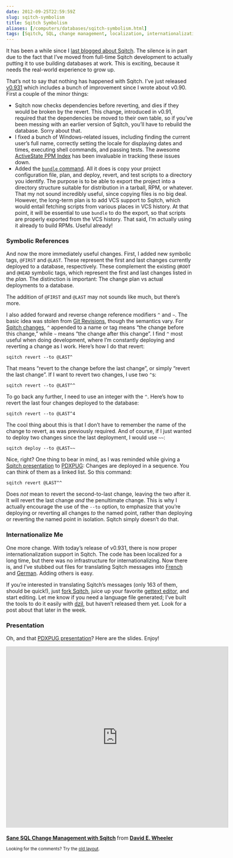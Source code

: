 ```yaml
--- 
date: 2012-09-25T22:59:59Z
slug: sqitch-symbolism
title: Sqitch Symbolism
aliases: [/computers/databases/sqitch-symbolism.html]
tags: [Sqitch, SQL, change management, localization, internationalization]
---
```


<p>It has been a while since I <a href="/computers/databases/sqitch-depend-on-it.html">last blogged about Sqitch</a>. The silence is in part due to the fact that I’ve moved from full-time Sqitch development to actually putting it to use building databases at work. This is exciting, because it needs the real-world experience to grow up.</p>

<p>That’s not to say that nothing has happened with Sqitch. I’ve just released <a href="https://metacpan.org/release/DWHEELER/App-Sqitch-0.931/">v0.931</a> which includes a bunch of improvement since I wrote about v0.90. First a couple of the minor things:</p>

<ul>
<li>Sqitch now checks dependencies before reverting, and dies if they would be broken by the revert. This change, introduced in v0.91, required that the dependencies be moved to their own table, so if you’ve been messing with an earlier version of Sqitch, you’ll have to rebuild the database. Sorry about that.</li>
<li>I fixed a bunch of Windows-related issues, including finding the current user’s full name, correctly setting the locale for displaying dates and times, executing shell commands, and passing tests. The awesome <a href="http://code.activestate.com/ppm/App-Sqitch/">ActiveState PPM Index</a> has been invaluable in tracking these issues down.</li>
<li>Added the <a href="https://metacpan.org/module/sqitch-bundle"><code>bundle</code> command</a>. All it does is copy your project configuration file, plan, and deploy, revert, and test scripts to a directory you identify. The purpose is to be able to export the project into a directory structure suitable for distribution in a tarball, RPM, or whatever. That my not sound incredibly useful, since copying files is no big deal. However, the long-term plan is to add VCS support to Sqitch, which would entail fetching scripts from various places in VCS history. At that point, it will be essential to use <code>bundle</code> to do the export, so that scripts are properly exported from the VCS history. That said, I’m actually using it already to build RPMs. Useful already!</li>
</ul>


<h3>Symbolic References</h3>

<p>And now the more immediately useful changes. First, I added new symbolic tags,  <code>@FIRST</code> and <code>@LAST</code>. These represent the first and last changes currently deployed to a database, respectively. These complement the existing <code>@ROOT</code> and <code>@HEAD</code> symbolic tags, which represent the first and last changes listed in the <em>plan.</em> The distinction is important: The change plan vs actual deployments to a database.</p>

<p>The addition of <code>@FIRST</code> and <code>@LAST</code> may not sounds like much, but there’s more.</p>

<p>I also added forward and reverse change reference modifiers <code>^</code> and <code>~</code>. The basic idea was stolen from <a href="http://git-scm.com/docs/gitrevisions">Git Revisions</a>, though the semantics vary. For <a href="https://metacpan.org/module/sqitchchanges">Sqitch changes</a>, <code>^</code> appended to a name or tag means “the change before this change,” while <code>~</code> means “the change after this change”. I find <code>^</code> most useful when doing development, where I’m constantly deploying and reverting a change as I work. Here’s how I do that revert:</p>

<pre><code>sqitch revert --to @LAST^
</code></pre>

<p>That means “revert to the change before the last change”, or simply “revert the last change”. If I want to revert two changes, I use two <code>^</code>s:</p>

<pre><code>sqitch revert --to @LAST^^
</code></pre>

<p>To go back any further, I need to use an integer with the <code>^</code>. Here’s how to revert the last four changes deployed to the database:</p>

<pre><code>sqitch revert --to @LAST^4
</code></pre>

<p>The cool thing about this is that I don’t have to remember the name of the change to revert, as was previously required. And of course, if I just wanted to deploy two changes since the last deployment, I would use <code>~~</code>:</p>

<pre><code>sqitch deploy --to @LAST~~
</code></pre>

<p>Nice, right? One thing to bear in mind, as I was reminded while giving a <a href="https://www.slideshare.net/justatheory/sane-sql-change-management-with-sqitch">Sqitch presentation</a> to <a href="http://pdxpug.wordpress.com/2012/09/07/pdxpug-september-meeting-coming-up/">PDXPUG</a>: Changes are deployed in a sequence. You can think of them as a linked list. So this command:</p>

<pre><code>sqitch revert @LAST^^
</code></pre>

<p>Does <em>not</em> mean to revert the second-to-last change, leaving the two after it. It will revert the last change <em>and</em> the penultimate change. This is why I actually encourage the use of the <code>--to</code> option, to emphasize that you’re deploying or reverting all changes <em>to</em> the named point, rather than deploying or reverting the named point in isolation. Sqitch simply doesn’t do that.</p>

<h3>Internationalize Me</h3>

<p>One more change. With today’s release of v0.931, there is now proper internationalization support in Sqitch. The code has been localized for a long time, but there was no infrastructure for internationalizing. Now there is, and I’ve stubbed out files for translating Sqitch messages into <a href="https://github.com/theory/sqitch/blob/master/po/fr.po">French</a> and <a href="https://github.com/theory/sqitch/blob/master/po/de.po">German</a>. Adding others is easy.</p>

<p>If you’re interested in translating Sqitch’s messages (only 163 of them, should be quick!), just <a href="https://github.com/theory/sqitch/">fork Sqitch</a>, juice up your favorite <a href="http://www.google.com/search?q=gettext+editor">gettext editor</a>, and start editing. Let me know if you need a language file generated; I’ve built the tools to do it easily with <a href="http://dzil.org/">dzil</a>, but haven’t released them yet. Look for a post about that later in the week.</p>

<h3>Presentation</h3>

<p>Oh, and that <a href="http://pdxpug.wordpress.com/2012/09/07/pdxpug-september-meeting-coming-up/">PDXPUG presentation</a>? Here are the slides. Enjoy!</p>

<iframe src="https://www.slideshare.net/slideshow/embed_code/14459486" width="597" height="486" frameborder="0" marginwidth="0" marginheight="0" scrolling="no" style="border:1px solid #CCC;border-width:1px 1px 0;margin-bottom:5px" allowfullscreen> </iframe>


<p> <div style="margin-bottom:5px"> <strong> <a href="https://www.slideshare.net/justatheory/sane-sql-change-management-with-sqitch" title="Sane SQL Change Management with Sqitch" target="_blank">Sane SQL Change Management with Sqitch</a> </strong> from <strong><a href="https://www.slideshare.net/justatheory" target="_blank">David E. Wheeler</a></strong> </div></p>

<p class="past"><small>Looking for the comments? Try the <a rel="nofollow" href="//past.justatheory.com/computers/databases/sqitch-symbolism.html">old layout</a>.</small></p>


